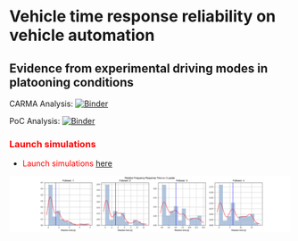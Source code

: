 # Vehicle time response reliability on vehicle automation
## Evidence from experimental driving modes in platooning conditions

CARMA Analysis: [![Binder](https://mybinder.org/badge_logo.svg)](https://mybinder.org/v2/gh/aladinoster/vrt_analysis/master?filepath=CarmaEDA.ipynb)

PoC Analysis: [![Binder](https://mybinder.org/badge_logo.svg)](https://mybinder.org/v2/gh/aladinoster/vrt_analysis/master?filepath=PoCEDA.ipynb)

### <span style="color:red"> Launch simulations </span>

* <span style="color:red"> Launch simulations </span>  [here](https://mybinder.org/v2/gh/aladinoster/vrt_analysis/master?filepath=TF-AnalysisResponseTime.ipynb)

![data](data/media/Fig3ResponseTimeKernel.png)